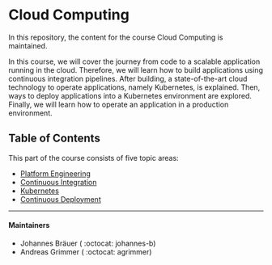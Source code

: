# Cloud Computing

In this repository, the content for the course Cloud Computing is maintained.

In this course, we will cover the journey from code to a scalable application running in the cloud. Therefore, we will learn how to build applications using continuous integration pipelines. After building, a state-of-the-art cloud technology to operate applications, namely Kubernetes, is explained. Then, ways to deploy applications into a Kubernetes environment are explored. Finally, we will learn how to operate an application in a production environment.

## Table of Contents

This part of the course consists of five topic areas:
- [Platform Engineering](./1%20Platform%20Engineering)
- [Continuous Integration](./2%20Continuous%20Integration)
- [Kubernetes](./3%20Kubernetes)
- [Continuous Deployment](./4%20Continuous%20Deployment)

--- 

#### Maintainers
- Johannes Bräuer ( :octocat: johannes-b)
- Andreas Grimmer ( :octocat: agrimmer)
